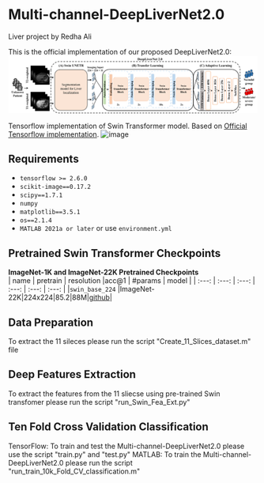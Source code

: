 # Multi-channel-DeepLiverNet2.0
Liver project
by Redha Ali

This is the official implementation of our proposed DeepLiverNet2.0:
![image](https://github.com/almahdir1/Multi-channel-DeepLiverNet2.0/blob/main/Figures/DeepLiverNet2.png)

Tensorflow implementation of Swin Transformer model.
Based on [Official Tensorflow implementation](https://github.com/almahdir1/Swin-Transformer-TF).
![image](https://user-images.githubusercontent.com/24825165/121768619-038e6d80-cb9a-11eb-8cb7-daa827e7772b.png)

## Requirements
- `tensorflow >= 2.6.0`
- `scikit-image==0.17.2`
- `scipy==1.7.1`
- `numpy`
- `matplotlib==3.5.1`
- `os==2.1.4`
- `MATLAB 2021a or later`
or use `environment.yml`

## Pretrained Swin Transformer Checkpoints
**ImageNet-1K and ImageNet-22K Pretrained Checkpoints**  
| name | pretrain | resolution |acc@1 | #params | model |
| :---: | :---: | :---: | :---: | :---: | :---: |
|`swin_base_224` |ImageNet-22K|224x224|85.2|88M|[github](https://github.com/rishigami/Swin-Transformer-TF/releases/download/v0.1-tf-swin-weights/swin_base_224.tgz)|

## Data Preparation
To extract the 11 sileces please run the script "Create_11_Slices_dataset.m" file 

## Deep Features Extraction
To extract the features from the 11 sliecse using pre-trained Swin transfomer please run the script "run_Swin_Fea_Ext.py"

## Ten Fold Cross Validation Classification
TensorFlow: To train and test the Multi-channel-DeepLiverNet2.0 please use the script "train.py" and "test.py"
MATLAB: To train the Multi-channel-DeepLiverNet2.0 please run the script "run_train_10k_Fold_CV_classification.m"
